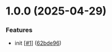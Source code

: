 # 1.0.0 (2025-04-29)


### Features

* init [[#1](https://github.com/d3p1/lightsaber-effect/issues/1)] ([62bde96](https://github.com/d3p1/lightsaber-effect/commit/62bde96f48ba9f38fa295f41daef57a62e81e095))
